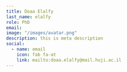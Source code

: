```yaml
---
title: Doaa Elalfy
last_name: elalfy
role: PhD
email: 
image: "/images/avatar.png"
description: this is meta description
social:
  - name: email
    icon: fab fa-at
    link: mailto:doaa.elalfy@mail.huji.ac.il
---
```


